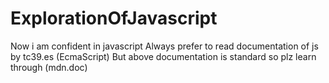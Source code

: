 # ExplorationOfJavascript
Now i am confident in javascript
Always prefer to read documentation of js by tc39.es (EcmaScript)
But above documentation is standard so plz learn through (mdn.doc)